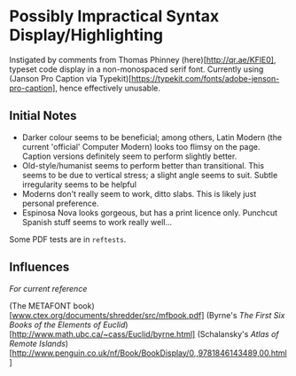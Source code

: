 # Possibly Impractical Syntax Display/Highlighting

Instigated by comments from Thomas Phinney (here)[http://qr.ae/KFlE0], typeset code display in a non-monospaced serif font. Currently using (Janson Pro Caption via Typekit)[https://typekit.com/fonts/adobe-jenson-pro-caption], hence effectively unusable.

## Initial Notes

- Darker colour seems to be beneficial; among others, Latin Modern (the current 'official' Computer Modern) looks too flimsy on the page. Caption versions definitely seem to perform slightly better.
- Old-style/humanist seems to perform better than transitional. This seems to be due to vertical stress; a slight angle seems to suit. Subtle irregularity seems to be helpful
- Moderns don't really seem to work, ditto slabs. This is likely just personal preference.
- Espinosa Nova looks gorgeous, but has a print licence only. Punchcut Spanish stuff seems to work really well...

Some PDF tests are in `reftests`.

## Influences

*For current reference*

(The METAFONT book)[www.ctex.org/documents/shredder/src/mfbook.pdf]
(Byrne's *The First Six Books of the Elements of Euclid*)[http://www.math.ubc.ca/~cass/Euclid/byrne.html]
(Schalansky's *Atlas of Remote Islands*)[http://www.penguin.co.uk/nf/Book/BookDisplay/0,,9781846143489,00.html]


